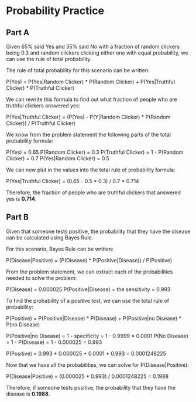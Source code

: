 # Probability Practice

## Part A

Given 65% said Yes and 35% said No with a fraction of random clickers being 0.3 and random clickers clicking either one with equal probability, we can use the rule of total probability.

The rule of total probability for this scenario can be written: 

P(Yes) = P(Yes|Random Clicker) * P(Random Clicker) + P(Yes|Truthful Clicker) * P(Truthful Clicker)

We can rewrite this formula to find out what fraction of people who are truthful clickers answered yes:

P(Yes|Truthful Clicker) = (P(Yes) - P(Y|Random Clicker) * P(Random Clicker)) / P(Truthful Clicker)

We know from the problem statement the following parts of the total probability formula:

P(Yes) = 0.65
P(Random Clicker) = 0.3
P(Truthful Clicker) = 1 - P(Random Clicker) = 0.7
P(Yes|Random Clicker) = 0.5

We can now plut in the values into the total rule of probability formula:

P(Yes|Truthful Clicker) = (0.65 - 0.5 * 0.3) / 0.7 = 0.714

Therefore, the fraction of people who are truthful clickers that answered yes is **0.714**.


## Part B

Given that someone tests positive, the probability that they have the disease can be calculated using Bayes Rule.

For this scenario, Bayes Rule can be written:

P(Disease|Positive) = (P(Disease) * P(Positive|Disease)) / P(Positive)

From the problem statement, we can extract each of the probabilities needed to solve the problem:

P(Disease) = 0.000025
P(Positive|Disease) = the sensitivity = 0.993

To find the probability of a positive test, we can use the total rule of probability:

P(Positive) = P(Positive|Disease) * P(Disease) + P(Positive|no Disease) * P(no Disease)

P(Positive|no Disease) = 1 - specificity = 1 - 0.9999 = 0.0001
P(No Disease) = 1 - P(Disease) = 1 - 0.000025 = 0.993

P(Positive) = 0.993 * 0.000025 + 0.0001 * 0.993 = 0.0001248225

Now that we have all the probabilities, we can solve for P(Disease|Positive):

P(Disease|Positive) = (0.000025 * 0.993) / 0.0001248225 = 0.1988

Therefore, if someone tests positive, the probability that they have the disease is **0.1988**.